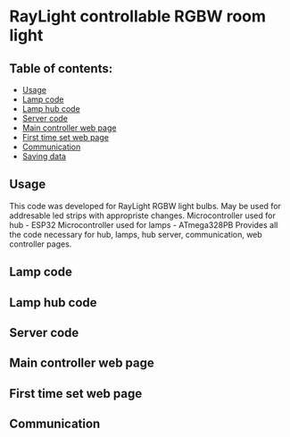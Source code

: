# RayLight controllable RGBW room light

## Table of contents:
- [Usage](https://github.com/Onii-Chaan/SGLS-Web-controller#usage)
- [Lamp code](https://github.com/Onii-Chaan/SGLS-Web-controller#lamp-code)
- [Lamp hub code](https://github.com/Onii-Chaan/SGLS-Web-controller#lamp-hub-code)
- [Server code](https://github.com/Onii-Chaan/SGLS-Web-controller#server-code)
- [Main controller web page](https://github.com/Onii-Chaan/SGLS-Web-controller#main-controller-web-page)
- [First time set web page](https://github.com/Onii-Chaan/SGLS-Web-controller#first-time-set-web-page)
- [Communication](https://github.com/Onii-Chaan/SGLS-Web-controller#communication)
- [Saving data](https://github.com/Onii-Chaan/SGLS-Web-controller#saving-data)

## Usage
This code was developed for RayLight RGBW light bulbs. May be used for addresable led strips with appropriste changes.
Microcontroller used for hub - ESP32
Microcontroller used for lamps - ATmega328PB
Provides all the code necessary for hub, lamps, hub server, communication, web controller pages. 

## Lamp code

## Lamp hub code

## Server code

## Main controller web page

## First time set web page

## Communication

